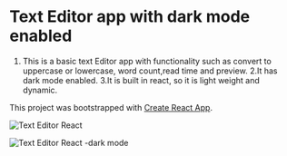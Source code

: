 # Text Editor app with dark mode enabled
1. This is a basic text Editor app with functionality such as convert to uppercase or lowercase, word count,read time and preview.
2.It has dark mode enabled.
3.It is built in react, so it is light weight and dynamic.

This project was bootstrapped with [Create React App](https://github.com/facebook/create-react-app).


![Text Editor React](https://user-images.githubusercontent.com/90087636/206925636-11b96215-f9d5-40f3-a741-4a937f9fa7d7.png)

![Text Editor React -dark mode](https://user-images.githubusercontent.com/90087636/206925621-b926e062-26db-45ee-9da6-ffbd16ab6dd1.png)
